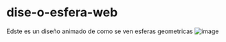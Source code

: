 # dise-o-esfera-web
Edste es un diseño animado de como se ven esferas geometricas
![image](https://github.com/nieldro/dise-o-esfera-web/assets/129008468/35461c37-b0ad-4aef-aa48-9c602eeeadc0)
